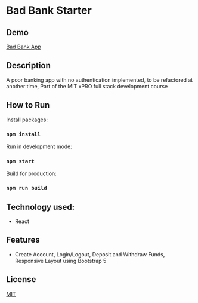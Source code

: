 # Bad Bank Starter

## Demo

[Bad Bank App](http://tukaaraibibankingapp.s3-website-us-east-1.amazonaws.com/#/)


## Description

A poor banking app with no authentication implemented, to be refactored at another time, Part of the MIT xPRO full stack development course

## How to Run


Install packages:
### `npm install`

Run in development mode:
### `npm start`

Build for production:
### `npm run build`



## Technology used:

- React


## Features 

- Create Account, Login/Logout, Deposit and Withdraw Funds, Responsive Layout using Bootstrap 5


## License 

[MIT](https://opensource.org/licenses/MIT)

